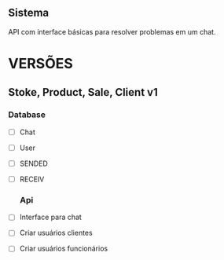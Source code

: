 ## Sistema
API com interface básicas para resolver problemas em um chat.


# VERSÕES
## Stoke, Product, Sale, Client v1
  ### Database
- [ ] Chat
- [ ] User
- [ ] SENDED
- [ ] RECEIV

  ### Api
- [ ] Interface para chat
- [ ] Criar usuários clientes
- [ ] Criar usuários funcionários
